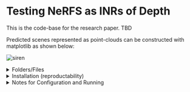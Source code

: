 # Testing NeRFS as INRs of Depth

This is the code-base for the research paper. TBD

Predicted scenes represented as point-clouds can be constructed with matplotlib as shown below:

![siren](https://user-images.githubusercontent.com/64833452/226962178-ceef5a4f-6317-40eb-9703-5dc7a7eaa622.gif)



<details>
<summary>Folders/Files</summary>
<br>

`modules` contains the network modules for our case study (Gauss, SIREN, WIRE and RELU activated NeRF architectures).

`runfile.py` can be configured to run training/evaluation, generate the scene and visualise the scene

`run_load_state.py` can be used to load the state of an experiment/network and display the scene/render images of the views. (Note that we have hard coded the image rendering step. If you change the number of rays in each view/the number of views, remeber to change `trainer.disp_heat()` in `trainer.py`)

`scene.py` defines the scene handler - setting up geometries and solving the GT targets. The `Scene` class also handles the interfacing with `Trainer`.

`trainer.py` defines the training / visualisation handler - it trains given networks and visualises the 3D scene with and without predicted results.

`utils_.py` defines the accuracy,loss and other necessary calculation functions
</details>

<details>
<summary>Installation (reproductability)</summary>
<br>
To note: We used a conda env with CUDA 13 with RTX 3090 and i10 processors on Windows. ~Hasn't been tested on other PCs yet~

Using Python 3.8, and installing the following packages  
```
pip install matplotlib==3.7.1, numpy==1.24.2, tensordict==0.0.2b0
pip install torch==1.12.1+cu113 torchvision==0.13.1+cu113 -f https://download.pytorch.org/whl/torch_stable.html
```

IMPORTANT: `tensordict` needs to be `v0.0.2b0` not higher
</details>


<details>
<summary>Notes for Configuration and Running</summary>
<br>

The geometry (of cuboid volumes and rays) is hard coded into `scene.py`, however you can still modify the components (add more cubes or views) by adding to the `build_blocks` and `build_rays` function. If you do this and then wish to render images, remeber to change the `trainer.disp_heat()` function in `trainer.py` (this provides a heatmap of the depth-wise images relative to the three views we define).

For training, you can configure the params in `runfile.py` and this can be run for a number of models.

For visualisation you can use `scene.disp_scene` to plot the 3D view of scene with option to include ray-views, cubes and GT intersections. We can visualise predicted scene using `scene.disp_pred_scene`.

</details>
